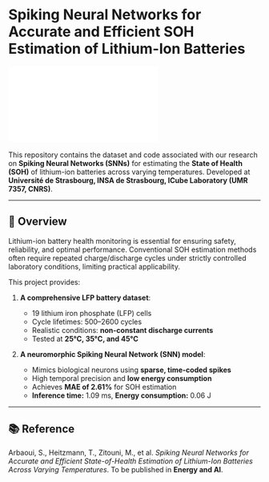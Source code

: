# Spiking Neural Networks for Accurate and Efficient SOH Estimation of Lithium-Ion Batteries

![Graphical Abstract](Images/graphicalAbs.pdf)

This repository contains the dataset and code associated with our research on **Spiking Neural Networks (SNNs)** for estimating the **State of Health (SOH)** of lithium-ion batteries across varying temperatures. Developed at **Université de Strasbourg, INSA de Strasbourg, ICube Laboratory (UMR 7357, CNRS)**.

---

## 📖 Overview

Lithium-ion battery health monitoring is essential for ensuring safety, reliability, and optimal performance. Conventional SOH estimation methods often require repeated charge/discharge cycles under strictly controlled laboratory conditions, limiting practical applicability.  

This project provides:

1. **A comprehensive LFP battery dataset**:  
   - 19 lithium iron phosphate (LFP) cells  
   - Cycle lifetimes: 500–2600 cycles  
   - Realistic conditions: **non-constant discharge currents**  
   - Tested at **25°C, 35°C, and 45°C**  

2. **A neuromorphic Spiking Neural Network (SNN) model**:  
   - Mimics biological neurons using **sparse, time-coded spikes**  
   - High temporal precision and **low energy consumption**  
   - Achieves **MAE of 2.61%** for SOH estimation  
   - **Inference time:** 1.09 ms, **Energy consumption:** 0.06 J  

---

## 📚 Reference

Arbaoui, S., Heitzmann, T., Zitouni, M., et al. *Spiking Neural Networks for Accurate and Efficient State-of-Health Estimation of Lithium-Ion Batteries Across Varying Temperatures*. To be published in **Energy and AI**.
